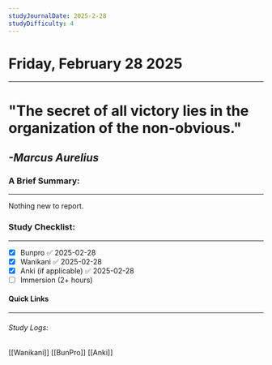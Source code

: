 ```yaml
---
studyJournalDate: 2025-2-28
studyDifficulty: 4
---
```


# Friday, February 28 2025
---
# "The secret of all victory lies in the organization of the non-obvious."

## *-Marcus Aurelius*


### A Brief Summary:
---
Nothing new to report.

### Study Checklist:
---
- [x] Bunpro ✅ 2025-02-28
- [x] Wanikani ✅ 2025-02-28
- [x] Anki (if applicable) ✅ 2025-02-28
- [ ] Immersion (2+ hours)

#### Quick Links
---
###### Study Logs:
[[Wanikani]]
[[BunPro]]
[[Anki]]